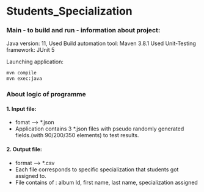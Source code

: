 # Students_Specialization

<h3>Main - to build and run - information about project:</h3>

Java version: 11, 
Used Build automation tool: Maven 3.8.1
Used Unit-Testing framework: JUnit 5

Launching application:
```bash
mvn compile
mvn exec:java
```
<h3>About logic of programme</h3>
<h4>1. Input file:</h4>

* fomat --> *.json 
* Application contains 3 *.json files with pseudo randomly generated fields.(with 90/200/350 elements) to test results.

<h4>2. Output file:</h4>

* format --> *.csv
* Each file corresponds to specific specialization that students got assigned to.
* File contains of :  album Id, first name, last name, specialization assigned

